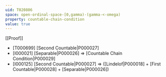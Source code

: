 ```yaml
---
uid: T020806
space: open-ordinal-space-[0,gamma)-(gamma-<-omega)
property: countable-chain-condition
value: true
---
```

[[Proof]]

* [T000699] [Second Countable|P000027]
* [I000021] [Separable|P000026] => [Countable Chain Condition|P000029]
* [I000125] [Second Countable|P000027] => ([Lindelof|P000018] + [First Countable|P000028] + [Separable|P000026])


